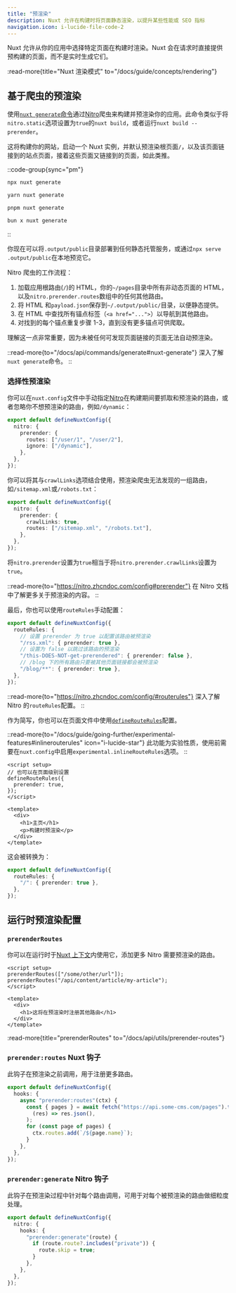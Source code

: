 ```yaml
---
title: "预渲染"
description: Nuxt 允许在构建时将页面静态渲染，以提升某些性能或 SEO 指标
navigation.icon: i-lucide-file-code-2
---
```


Nuxt 允许从你的应用中选择特定页面在构建时渲染。Nuxt 会在请求时直接提供预构建的页面，而不是实时生成它们。

:read-more{title="Nuxt 渲染模式" to="/docs/guide/concepts/rendering"}

## 基于爬虫的预渲染

使用[`nuxt generate`命令](/docs/api/commands/generate)通过[Nitro](/docs/guide/concepts/server-engine)爬虫来构建并预渲染你的应用。此命令类似于将`nitro.static`选项设置为`true`的`nuxt build`，或者运行`nuxt build --prerender`。

这将构建你的网站，启动一个 Nuxt 实例，并默认预渲染根页面`/`，以及该页面链接到的站点页面，接着这些页面又链接到的页面，如此类推。

::code-group{sync="pm"}

```bash [npm]
npx nuxt generate
```

```bash [yarn]
yarn nuxt generate
```

```bash [pnpm]
pnpm nuxt generate
```

```bash [bun]
bun x nuxt generate
```

::

你现在可以将`.output/public`目录部署到任何静态托管服务，或通过`npx serve .output/public`在本地预览它。

Nitro 爬虫的工作流程：

1. 加载应用根路由(`/`)的 HTML，你的`~/pages`目录中所有非动态页面的 HTML，以及`nitro.prerender.routes`数组中的任何其他路由。
2. 将 HTML 和`payload.json`保存到`~/.output/public/`目录，以便静态提供。
3. 在 HTML 中查找所有锚点标签（`<a href="...">`）以导航到其他路由。
4. 对找到的每个锚点重复步骤 1-3，直到没有更多锚点可供爬取。

理解这一点非常重要，因为未被任何可发现页面链接的页面无法自动预渲染。

::read-more{to="/docs/api/commands/generate#nuxt-generate"}
深入了解`nuxt generate`命令。
::

### 选择性预渲染

你可以在`nuxt.config`文件中手动指定[Nitro](/docs/guide/concepts/server-engine)在构建期间要抓取和预渲染的路由，或者忽略你不想预渲染的路由，例如`/dynamic`：

```ts twoslash [nuxt.config.ts]
export default defineNuxtConfig({
  nitro: {
    prerender: {
      routes: ["/user/1", "/user/2"],
      ignore: ["/dynamic"],
    },
  },
});
```

你可以将其与`crawlLinks`选项结合使用，预渲染爬虫无法发现的一组路由，如`/sitemap.xml`或`/robots.txt`：

```ts twoslash [nuxt.config.ts]
export default defineNuxtConfig({
  nitro: {
    prerender: {
      crawlLinks: true,
      routes: ["/sitemap.xml", "/robots.txt"],
    },
  },
});
```

将`nitro.prerender`设置为`true`相当于将`nitro.prerender.crawlLinks`设置为`true`。

::read-more{to="https://nitro.zhcndoc.com/config#prerender"}
在 Nitro 文档中了解更多关于预渲染的内容。
::

最后，你也可以使用`routeRules`手动配置：

```ts twoslash [nuxt.config.ts]
export default defineNuxtConfig({
  routeRules: {
    // 设置 prerender 为 true 以配置该路由被预渲染
    "/rss.xml": { prerender: true },
    // 设置为 false 以跳过该路由的预渲染
    "/this-DOES-NOT-get-prerendered": { prerender: false },
    // /blog 下的所有路由只要被其他页面链接都会被预渲染
    "/blog/**": { prerender: true },
  },
});
```

::read-more{to="https://nitro.zhcndoc.com/config/#routerules"}
深入了解 Nitro 的`routeRules`配置。
::

作为简写，你也可以在页面文件中使用[`defineRouteRules`](/docs/api/utils/define-route-rules)配置。

::read-more{to="/docs/guide/going-further/experimental-features#inlinerouterules" icon="i-lucide-star"}
此功能为实验性质，使用前需要在`nuxt.config`中启用`experimental.inlineRouteRules`选项。
::

```vue [pages/index.vue]
<script setup>
// 也可以在页面级别设置
defineRouteRules({
  prerender: true,
});
</script>

<template>
  <div>
    <h1>主页</h1>
    <p>构建时预渲染</p>
  </div>
</template>
```

这会被转换为：

```ts [nuxt.config.ts]
export default defineNuxtConfig({
  routeRules: {
    "/": { prerender: true },
  },
});
```

## 运行时预渲染配置

### `prerenderRoutes`

你可以在运行时于[Nuxt 上下文](/docs/guide/going-further/nuxt-app#the-nuxt-context)内使用它，添加更多 Nitro 需要预渲染的路由。

```vue [pages/index.vue]
<script setup>
prerenderRoutes(["/some/other/url"]);
prerenderRoutes("/api/content/article/my-article");
</script>

<template>
  <div>
    <h1>这将在预渲染时注册其他路由</h1>
  </div>
</template>
```

:read-more{title="prerenderRoutes" to="/docs/api/utils/prerender-routes"}

### `prerender:routes` Nuxt 钩子

此钩子在预渲染之前调用，用于注册更多路由。

```ts [nuxt.config.ts]
export default defineNuxtConfig({
  hooks: {
    async "prerender:routes"(ctx) {
      const { pages } = await fetch("https://api.some-cms.com/pages").then(
        (res) => res.json(),
      );
      for (const page of pages) {
        ctx.routes.add(`/${page.name}`);
      }
    },
  },
});
```

### `prerender:generate` Nitro 钩子

此钩子在预渲染过程中针对每个路由调用，可用于对每个被预渲染的路由做细粒度处理。

```ts [nuxt.config.ts]
export default defineNuxtConfig({
  nitro: {
    hooks: {
      "prerender:generate"(route) {
        if (route.route?.includes("private")) {
          route.skip = true;
        }
      },
    },
  },
});
```
